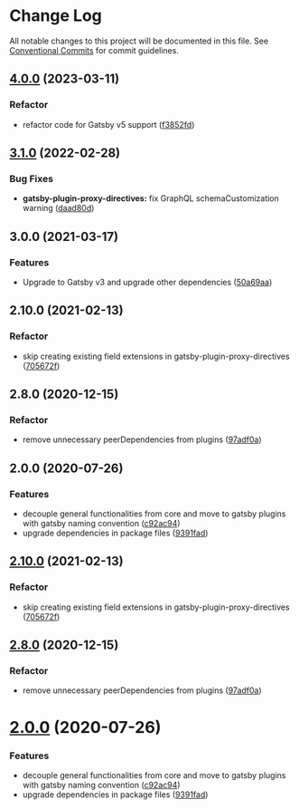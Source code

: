 # Change Log

All notable changes to this project will be documented in this file.
See [Conventional Commits](https://conventionalcommits.org) for commit guidelines.

## [4.0.0](https://github.com/ElegantStack/gatsby-themes/compare/@elegantstack/gatsby-plugin-proxy-directives@3.1.0...@elegantstack/gatsby-plugin-proxy-directives@4.0.0) (2023-03-11)

### Refactor

- refactor code for Gatsby v5 support ([f3852fd](https://github.com/ElegantStack/gatsby-themes/commit/f3852fd3b880cb7b77271f358b092ce730797334))

## [3.1.0](https://github.com/ElegantStack/gatsby-themes/compare/@elegantstack/gatsby-plugin-proxy-directives@3.0.0...@elegantstack/gatsby-plugin-proxy-directives@3.1.0) (2022-02-28)

### Bug Fixes

- **gatsby-plugin-proxy-directives:** fix GraphQL schemaCustomization warning ([daad80d](https://github.com/ElegantStack/gatsby-themes/commit/daad80d4782feacef5a38b6e87afe8219cad1931))

## 3.0.0 (2021-03-17)

### Features

- Upgrade to Gatsby v3 and upgrade other dependencies ([50a69aa](https://gitlab.com/alimoosavi15/gatsby-theme-flexiblog/commit/50a69aa908fae6c16b2c5127f6339114297a57fa))

## 2.10.0 (2021-02-13)

### Refactor

- skip creating existing field extensions in gatsby-plugin-proxy-directives ([705672f](https://gitlab.com/alimoosavi15/gatsby-theme-flexiblog/commit/705672f6e6bedf758d3d2ddb1d2ac4dc357b23ad))

## 2.8.0 (2020-12-15)

### Refactor

- remove unnecessary peerDependencies from plugins ([97adf0a](https://gitlab.com/alimoosavi15/gatsby-theme-flexiblog/commit/97adf0afe8ccc8b19c774ae9cc2d0894f7b42779))

## 2.0.0 (2020-07-26)

### Features

- decouple general functionalities from core and move to gatsby plugins with gatsby naming convention ([c92ac94](https://gitlab.com/alimoosavi15/gatsby-theme-flexiblog/commit/c92ac948f988507c61db94bcfa1622daf9a25e3a))
- upgrade dependencies in package files ([9391fad](https://gitlab.com/alimoosavi15/gatsby-theme-flexiblog/commit/9391fad0a525f7a8514ab722831eff9a2eae8e04))

## [2.10.0](https://gitlab.com/alimoosavi15/gatsby-theme-flexiblog/compare/v2.9.0...v2.10.0) (2021-02-13)

### Refactor

- skip creating existing field extensions in gatsby-plugin-proxy-directives ([705672f](https://gitlab.com/alimoosavi15/gatsby-theme-flexiblog/commit/705672f6e6bedf758d3d2ddb1d2ac4dc357b23ad))

## [2.8.0](https://gitlab.com/alimoosavi15/gatsby-theme-flexiblog/compare/v2.7.0...v2.8.0) (2020-12-15)

### Refactor

- remove unnecessary peerDependencies from plugins ([97adf0a](https://gitlab.com/alimoosavi15/gatsby-theme-flexiblog/commit/97adf0afe8ccc8b19c774ae9cc2d0894f7b42779))

# [2.0.0](https://gitlab.com/alimoosavi15/gatsby-theme-flexiblog/compare/v1.2.0...v2.0.0) (2020-07-26)

### Features

- decouple general functionalities from core and move to gatsby plugins with gatsby naming convention ([c92ac94](https://gitlab.com/alimoosavi15/gatsby-theme-flexiblog/commit/c92ac948f988507c61db94bcfa1622daf9a25e3a))
- upgrade dependencies in package files ([9391fad](https://gitlab.com/alimoosavi15/gatsby-theme-flexiblog/commit/9391fad0a525f7a8514ab722831eff9a2eae8e04))

